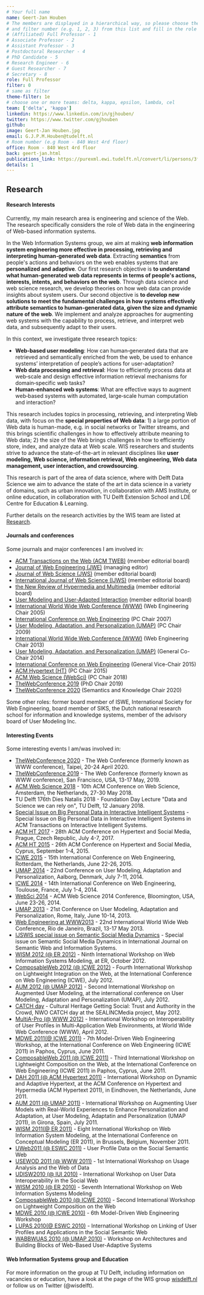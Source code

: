 ```yaml
---
# Your full name
name: Geert-Jan Houben
# The members are displayed in a hierarchical way, so please choose the role (e.g. Full Professor, Assistant Professor etc)
# and filter number (e.g. 1, 2, 3) from this list and fill in the role and filter from below:
# (Affiliated) Full Professor - 1
# Associate Professor - 2
# Assistant Professor - 3
# Postdoctoral Researcher - 4
# PhD Candidate - 5
# Research Engineer - 6
# Guest Researcher - 7
# Secretary - 8
role: Full Professor
filter: 0
# same as filter
theme-filter: 1e
# choose one or more teams: delta, kappa, epsilon, lambda, cel
team: ['delta', 'kappa']
linkedin: https://www.linkedin.com/in/gjhouben/
twitter: https://www.twitter.com/gjhouben
github:
image: Geert-Jan Houben.jpg
email: G.J.P.M.Houben@tudelft.nl
# Room number (e.g Room - 840 West 4rd floor)
office: Room - 840 West 4rd floor
back: geert-jan.html
publications_link: https://purexml.ewi.tudelft.nl/convert/li/persons/3f77eaf9-d538-4448-9035-a34b160676eb
details: 1
---
```


## Research
#### Research Interests

Currently, my main research area is engineering and science of the Web. The research specifically considers the role of Web data in the engineering of Web-based information systems.

In the Web Information Systems group, we aim at making
**web information system engineering more effective in processing, retrieving and interpreting human‐generated web data**.
Extracting __semantics__ from people's actions and behaviors on the web enables systems that are __personalized and adaptive__.
Our first research objective is **to understand what human‐generated web data represents in terms of people's actions, interests, intents, and behaviors on the web**.
Through data science and web science research, we develop theories on how web data can provide insights about system users. Our second objective is **to develop new solutions to meet the fundamental challenges in how systems effectively attribute semantics to human‐generated data, given the size and dynamic nature of the web**.
We implement and analyze approaches for augmenting web systems with the capability to process, retrieve, and interpret web data, and subsequently adapt to their users.

In this context, we investigate three research topics:
- **Web‐based user modeling**: How can human‐generated data that are retrieved and semantically enriched from the web, be used to enhance systems’ interpretation of people’s actions for user-adaptation?
- **Web data processing and retrieval**: How to efficiently process data at web‐scale and design effective information retrieval mechanisms for domain‐specific web tasks?
- **Human‐enhanced web systems**: What are effective ways to augment web‐based systems with automated, large‐scale human computation and interaction?

This research includes topics in processing, retrieving, and interpreting Web data, with focus on
the **special properties of Web data**: 1) a large portion of Web data is human-made, e.g. in social networks or
Twitter streams, and this brings scientific challenges in how to effectively attribute meaning to Web data; 2)
the size of the Web brings challenges in how to efficiently store, index, and analyze data at Web scale.
WIS researchers and students strive to advance the state-of-the-art in relevant disciplines like
**user modeling, Web science, information retrieval, Web engineering, Web data management, user interaction, and crowdsourcing**.

This research is part of the area of data science, where with Delft Data Science we aim to advance the state of the art in data science in a variety of domains, such as urban innovation, in collaboration with AMS Institute, or online education, in collaboration with TU Delft Extension School and LDE Centre for Education & Learning.

Further details on the research activities by the WIS team are listed at [Research](http://www.wis.ewi.tudelft.nl/?id=297).

#### Journals and conferences

Some journals and major conferences I am involved in:
- [ACM Transactions on the Web (ACM TWEB)](http://www.acm.org/tweb) (member editorial board)
- [Journal of Web Engineering (JWE)](http://www.rintonpress.com/journals/jweonline.html) (managing editor)
- [Journal of Web Science (JWS)](http://www.nowpublishers.com/journals/JWS/) (member editorial board)
- [International Journal of Web Science (IJWS)](http://www.inderscience.com/ijws) (member editorial board)
- [the New Review of Hypermedia and Multimedia](https://www.tandfonline.com/toc/tham20/current) (member editorial board)
- [User Modeling and User-Adapted Interaction](http://www.umuai.org/) (member editorial board)
- [International World Wide Web Conference (WWW)](http://www2005.wwwconference.org/) (Web Engineering Chair 2005)
- [International Conference on Web Engineering](http://www.springeronline.com/978-3-540-73596-0) (PC Chair 2007)
- [User Modeling, Adaptation, and Personalization (UMAP)](http://www.springerlink.com/content/978-3-642-02246-3/) (PC Chair 2009)
- [International World Wide Web Conference (WWW)](http://www2013.org/authors/call-for-papers/) (Web Engineering Chair 2013)
- [User Modeling, Adaptation, and Personalization (UMAP)](http://www.um.org/umap2014) (General Co-Chair 2014)
- [International Conference on Web Engineering](http://icwe2015.webengineering.org/) (General Vice-Chair 2015)
- [ACM Hypertext (HT)](http://ht.acm.org/ht2015/) (PC Chair 2015)
- [ACM Web Science (WebSci)](https://websci18.webscience.org/) (PC Chair 2018)
- [TheWebConference 2019](https://www2019.thewebconf.org/) (PhD Chair 2019)
- [TheWebConference 2020](https://www2020.thewebconf.org/) (Semantics and Knowledge Chair 2020)

Some other roles: former board member of ISWE, International Society for Web Engineering, board member of SIKS, the Dutch national research school for information and knowledge systems, member of the advisory board of User Modeling Inc.

#### Interesting Events

Some interesting events I am/was involved in:
- [TheWebConference 2020](https://www2020.thewebconf.org/) - The Web Conference (formerly known as WWW conference), Taipei, 20-24 April 2020.
- [TheWebConference 2019](https://www2019.thewebconf.org/) - The Web Conference (formerly known as WWW conference), San Francisco, USA, 13-17 May, 2019.
- [ACM Web Science 2018](https://websci18.webscience.org/) - 10th ACM Conference on Web Science, Amsterdam, the Netherlands, 27-30 May 2018.
- TU Delft 176th Dies Natalis 2018 - Foundation Day Lecture "Data and Science we can rely on", TU Delft, 12 January 2018.
- [Special Issue on Big Personal Data in Interactive Intelligent Systems](https://dl.acm.org/citation.cfm?id=3101102) - Special Issue on Big Personal Data in Interactive Intelligent Systems in ACM Transactions on Interactive Intelligent Systems.
- [ACM HT 2017](http://ht.acm.org/ht2017) - 28th ACM Conference on Hypertext and Social Media, Prague, Czech Republic, July 4-7, 2017.
- [ACM HT 2015](http://ht.acm.org/ht2015) - 26th ACM Conference on Hypertext and Social Media, Cyprus, September 1-4, 2015.
- [ICWE 2015](http://icwe2015.webengineering.org/) - 15th International Conference on Web Engineering, Rotterdam, the Netherlands, June 22-26, 2015.
- [UMAP 2014](http://www.um.org/umap2014) - 22nd Conference on User Modeling, Adaptation and Personalization, Aalborg, Denmark, July 7-11, 2014.
- [ICWE 2014](http://icwe2014.webengineering.org/) - 14th International Conference on Web Engineering, Toulouse, France, July 1-4, 2014.
- [WebSci 2014](http://www.websci14.org/) - ACM Web Science 2014 Conference, Bloomington, USA, June 23-26, 2014.
- [UMAP 2013](http://www.dia.uniroma3.it/~umap2013/) - 21st Conference on User Modeling, Adaptation and Personalization, Rome, Italy, June 10-14, 2013.
- [Web Engineering at WWW2013](http://www2013.org/authors/call-for-papers/) - 22nd International World Wide Web Conference, Rio de Janeiro, Brazil, 13-17 May 2013.
- [IJSWIS special issue on Semantic Social Media Dynamics](http://www.ijswis.org/?q=node/45) - Special issue on Semantic Social Media Dynamics in International Journal on Semantic Web and Information Systems.
- [WISM 2012 (@ ER 2012)](http://people.few.eur.nl/frasincar/workshops/wism2012/) - Ninth International Workshop on Web Information Systems Modeling, at ER, October 2012.
- [ComposableWeb 2012 (@ ICWE 2012)](https://sites.google.com/site/composableweb2012/) - Fourth International Workshop on Lightweight Integration on the Web, at the International Conference on Web Engineering (ICWE), July 2012.
- [AUM 2012 (@ UMAP 2012)](http://www.wis.ewi.tudelft.nl/aum2012/) - Second International Workshop on Augmented User Modeling, at the international conference on User Modeling, Adaptation and Personalization (UMAP), July 2012.
- [CATCH day](http://www.nwo.nl/nwohome.nsf/pages/NWOP_8TFK25) - Cultural Heritage Getting Social: Trust and Authority in the Crowd, NWO CATCH day at the SEALINCMedia project, May 2012.
- [MultiA-Pro (@ WWW 2012)](http://liris.cnrs.fr/multiapro2012/) - International Workshop on Interoperability of User Profiles in Multi-Application Web Environments, at World Wide Web Conference (WWW), April 2012.
- [MDWE 2011(@ ICWE 2011)](http://mdwe2011.pst.ifi.lmu.de/) - 7th Model-Driven Web Engineering Workshop, at the International Conference on Web Engineering (ICWE 2011) in Paphos, Cyprus, June 2011.
- [ComposableWeb 2011 (@ ICWE 2011)](https://sites.google.com/site/composableweb2011/) - Third International Workshop on Lightweight Composition on the Web, at the International Conference on Web Engineering (ICWE 2011) in Paphos, Cyprus, June 2011.
- [DAH 2011 (@ ACM Hypertext 2011)](http://www.win.tue.nl/%7Eeknutov/dah11/) - International Workshop on Dynamic and Adaptive Hypertext, at the ACM Conference on Hypertext and Hypermedia (ACM Hypertext 2011), in Eindhoven, the Netherlands, June 2011.
- [AUM 2011 (@ UMAP 2011)](http://www.wis.ewi.tudelft.nl/aum2011) - International Workshop on Augmenting User Models with Real-World Experiences to Enhance Personalization and Adaptation, at User Modeling, Adaptatin and Personalization (UMAP 2011), in Girona, Spain, July 2011.
- [WISM 2011(@ ER 2011)](http://people.few.eur.nl/frasincar/workshops/wism2011/) - Eight International Workshop on Web Information System Modeling, at the International Conference on Conceptual Modeling (ER 2011), in Brussels, Belgium, November 2011.
- [UWeb2011 (@ ESWC 2011)](http://www.wis.ewi.tudelft.nl/uweb2011) - User Profile Data on the Social Semantic Web
- [USEWOD 2011 (@ WWW 2011)](http://data.semanticweb.org/usewod/2011/) - 1st International Workshop on Usage Analysis and the Web of Data
- [UDISW2010 (@ IUI 2010)](http://www.wis.ewi.tudelft.nl/UDISW2010) - International Workshop on User Data Interoperability in the Social Web
- [WISM 2010 (@ ER 2010)](http://people.few.eur.nl/frasincar/workshops/wism2010) - Seventh International Workshop on Web Information Systems Modeling
- [ComposableWeb 2010 (@ ICWE 2010)](http://mashart.org/composableweb2010/index.html) - Second International Workshop on Lightweight Composition on the Web
- [MDWE 2010 (@ ICWE 2010)](http://www.pst.ifi.lmu.de/%7Ekochn/mdwe2010/) - 6th Model-Driven Web Engineering Workshop
- [LUPAS 2010(@ ESWC 2010)](http://www.personal-reader.de/lupas/) - International Workshop on Linking of User Profiles and Applications in the Social Semantic Web
- [WABBWUAS 2010 (@ UMAP 2010)](http://adapt2.sis.pitt.edu/wiki/WABBWUAS) - Workshop on Architectures and Building Blocks of Web-Based User-Adaptive Systems

#### Web Information Systems group and Education

For more information on the group at TU Delft, including information on vacancies or education, have a look at the page
of the WIS group [wisdelft.nl](wisdelft.nl) or follow us on Twitter (@wisdelft).